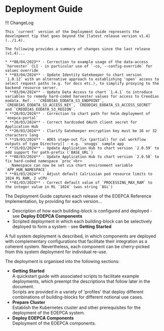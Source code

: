 # Deployment Guide

!!! ChangeLog
    
    This `current` version of the Deployment Guide represents the development tip that goes beyond the [latest release version v1.4](../1.4).

    The following provides a summary of changes since the last release (v1.4)...

    * **08/04/2023** - Correction to example usage of the data-access `harvester` CLI - in particular use of `-co, --config-override` for values override
    * **03/04/2024** - Update Identity Gatekeeper to chart version `1.0.12` with an alternative approach to establishing 'open' access to select request paths (e.g. for docs etc.), to simplify proxying to the backend resource server.
    * **03/04/2024** - Update Data Access to chart `1.4.1` to introduce variables to remedy hard-coded harvester values for access to Creodias eodata. Ref. - `CREODIAS_EODATA_S3_ENDPOINT`, `CREODIAS_EODATA_S3_ACCESS_KEY`, `CREODIAS_EODATA_S3_ACCESS_SECRET` and `CREODIAS_EODATA_S3_REGION`.
    * **20/03/2024** - Correction to chart path for helm deployment of `eoepca-portal`
    * **20/03/2024** - Correct hardcoded OAuth client secret for Application Hub
    * **20/03/2024** - Clarify Gatekeeper encryption key must be 16 or 32 characters long
    * **19/03/2024** - ADES stage-out fix (partial) for cwl workflow outputs of type Directory[] - e.g. `snuggs` sample app
    * **15/03/2024** - Update Application Hub to chart version `2.0.59` to add support for path-prefix (`BASE_URL`)
    * **08/03/2024** - Update Application Hub to chart version `2.0.58` to fix hard-coded namespace `proc`<br>
      _Namespace can now be set via chart environment variable `APP_HUB_NAMESPACE`_
    * **01/03/2024** - Adjust default Calrissian pod resource limits to 1024 Mi RAM, 2 vCPU
    * **01/03/2024** - Correct default value of `PROCESSING_MAX_RAM` to the integer value in Mi `1024` (was string `8Gi`)

The Deployment Guide captures each release of the EOEPCA Reference Implementation, by providing for each version...

* Description of how each building-block is configured and deployed - see **Deploy EOEPCA Components**
* Scripted deployment in which each building-block can be selectively deployed to form a system - see **Getting Started**

A full system deployment is described, in which components are deployed with complementary configurations that facilitate their integration as a coherent system. Nevertheless, each component can be cherry-picked from this system deployment for individual re-use.

The deployment is organised into the following sections:

* **Getting Started**<br>
  A quickstart guide with associated scripts to facilitate example deployments, which preempt the descriptions that follow later in the document.<br>
  Scripts are provided in a variety of 'profiles' that deploy different combinations of building-blocks for different notional use cases.
* **Prepare Cluster**<br>
  Establish the Kubernetes cluster and other prerequisites for the deployment of the EOEPCA system.
* **Deploy EOEPCA Components**<br>
  Deployment of the EOEPCA components.
